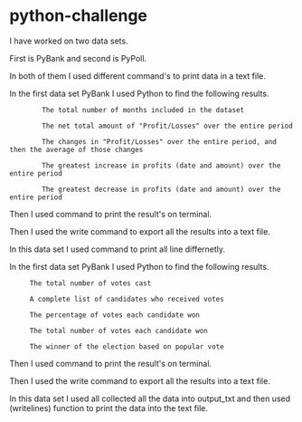 # python-challenge

I have worked on two data sets.

First is PyBank and second is PyPoll.

In both of them I used different command's to print data in a text file.

In the first data set PyBank I used Python to find the following results.

            The total number of months included in the dataset

            The net total amount of "Profit/Losses" over the entire period

            The changes in "Profit/Losses" over the entire period, and then the average of those changes

            The greatest increase in profits (date and amount) over the entire period

            The greatest decrease in profits (date and amount) over the entire period

Then I used command to print the result's on terminal.

Then I used the write command to export all the results into a text file.

In this data set I used command to print all line differnetly.

In the first data set PyBank I used Python to find the following results.

         The total number of votes cast

         A complete list of candidates who received votes

         The percentage of votes each candidate won

         The total number of votes each candidate won

         The winner of the election based on popular vote  


Then I used command to print the result's on terminal.

Then I used the write command to export all the results into a text file.

In this data set I used all collected all the data into output_txt and then used (writelines) function to print the data into the text file.